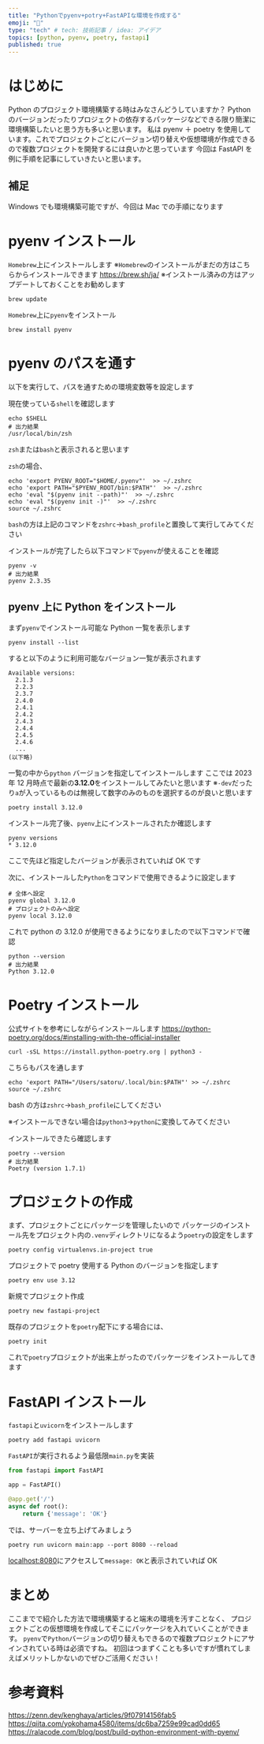 ```yaml
---
title: "Pythonでpyenv+potry+FastAPIな環境を作成する"
emoji: "📌"
type: "tech" # tech: 技術記事 / idea: アイデア
topics: [python, pyenv, poetry, fastapi]
published: true
---
```


# はじめに

Python のプロジェクト環境構築する時はみなさんどうしていますか？
Python のバージョンだったりプロジェクトの依存するパッケージなどできる限り簡潔に環境構築したいと思う方も多いと思います。
私は pyenv ＋ poetry を使用しています。これでプロジェクトごとにバージョン切り替えや仮想環境が作成できるので複数プロジェクトを開発するには良いかと思っています
今回は FastAPI を例に手順を記事にしていきたいと思います。

## 補足

Windows でも環境構築可能ですが、今回は Mac での手順になります

# pyenv インストール

`Homebrew`上にインストールします
※`Homebrew`のインストールがまだの方はこちらからインストールできます
https://brew.sh/ja/
※インストール済みの方はアップデートしておくことをお勧めします

```shell
brew update
```

`Homebrew`上に`pyenv`をインストール

```shell
brew install pyenv
```

# pyenv のパスを通す

以下を実行して、パスを通すための環境変数等を設定します

現在使っている`shell`を確認します

```shell
echo $SHELL
# 出力結果
/usr/local/bin/zsh
```

`zsh`または`bash`と表示されると思います

`zsh`の場合、

```shell
echo 'export PYENV_ROOT="$HOME/.pyenv"'  >> ~/.zshrc
echo 'export PATH="$PYENV_ROOT/bin:$PATH"'  >> ~/.zshrc
echo 'eval "$(pyenv init --path)"'  >> ~/.zshrc
echo 'eval "$(pyenv init -)"'  >> ~/.zshrc
source ~/.zshrc
```

`bash`の方は上記のコマンドを`zshrc`→`bash_profile`と置換して実行してみてください

インストールが完了したら以下コマンドで`pyenv`が使えることを確認

```shell
pyenv -v
# 出力結果
pyenv 2.3.35
```

## pyenv 上に Python をインストール

まず`pyenv`でインストール可能な Python 一覧を表示します

```shell
pyenv install --list
```

すると以下のように利用可能なバージョン一覧が表示されます

```shell
Available versions:
  2.1.3
  2.2.3
  2.3.7
  2.4.0
  2.4.1
  2.4.2
  2.4.3
  2.4.4
  2.4.5
  2.4.6
  ...
(以下略)
```

一覧の中から`python` バージョンを指定してインストールします
ここでは 2023 年 12 月時点で最新の**3.12.0**をインストールしてみたいと思います
※`-dev`だったり`a`が入っているものは無視して数字のみのものを選択するのが良いと思います

```shell
poetry install 3.12.0
```

インストール完了後、`pyenv`上にインストールされたか確認します

```shell
pyenv versions
* 3.12.0
```

ここで先ほど指定したバージョンが表示されていれば OK です

次に、インストールした`Python`をコマンドで使用できるように設定します

```shell
# 全体へ設定
pyenv global 3.12.0
# プロジェクトのみへ設定
pyenv local 3.12.0
```

これで python の 3.12.0 が使用できるようになりましたので以下コマンドで確認

```shell
python --version
# 出力結果
Python 3.12.0
```

# Poetry インストール

公式サイトを参考にしながらインストールします
https://python-poetry.org/docs/#installing-with-the-official-installer

```shell
curl -sSL https://install.python-poetry.org | python3 -
```

こちらもパスを通します

```shell
echo 'export PATH="/Users/satoru/.local/bin:$PATH"' >> ~/.zshrc
source ~/.zshrc
```

bash の方は`zshrc`→`bash_profile`にしてください

※インストールできない場合は`python3`→`python`に変換してみてください

インストールできたら確認します

```shell
poetry --version
# 出力結果
Poetry (version 1.7.1)
```

# プロジェクトの作成

まず、プロジェクトごとにパッケージを管理したいので
パッケージのインストール先をプロジェクト内の`.venv`ディレクトリになるよう`poetry`の設定をします

```shell
poetry config virtualenvs.in-project true
```

プロジェクトで poetry 使用する Python のバージョンを指定します

```shell
poetry env use 3.12
```

新規でプロジェクト作成

```shell
poetry new fastapi-project
```

既存のプロジェクトを`poetry`配下にする場合には、

```shell
poetry init
```

これで`poetry`プロジェクトが出来上がったのでパッケージをインストールしてきます

# FastAPI インストール

`fastapi`と`uvicorn`をインストールします

```shell
poetry add fastapi uvicorn
```

`FastAPI`が実行されるよう最低限`main.py`を実装

```python
from fastapi import FastAPI

app = FastAPI()

@app.get('/')
async def root():
    return {'message': 'OK'}
```

では、サーバーを立ち上げてみましょう

```shell
poetry run uvicorn main:app --port 8080 --reload
```

[localhost:8080](http://localhost:8080)にアクセスして`message: OK`と表示されていれば OK

# まとめ

ここまでで紹介した方法で環境構築すると端末の環境を汚すことなく、
プロジェクトごとの仮想環境を作成してそこにパッケージを入れていくことができます。
`pyenv`で`Python`バージョンの切り替えもできるので複数プロジェクトにアサインされている時は必須ですね。
初回はつまずくことも多いですが慣れてしまえばメリットしかないのでぜひご活用ください！

# 参考資料

https://zenn.dev/kenghaya/articles/9f07914156fab5
https://qiita.com/yokohama4580/items/dc6ba7259e99cad0dd65
https://ralacode.com/blog/post/build-python-environment-with-pyenv/
